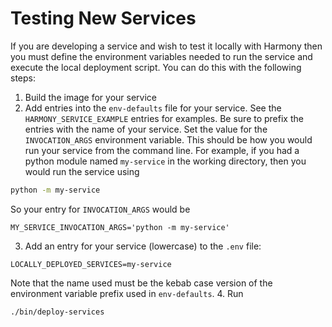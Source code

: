 # Testing New Services

If you are developing a service and wish to test it locally with Harmony then you must
define the environment variables needed to run the service and execute the local deployment script.
You can do this with the following steps:

1. Build the image for your service
2. Add entries into the `env-defaults` file for your service. See the `HARMONY_SERVICE_EXAMPLE`
   entries for examples. Be sure to prefix the entries with the name of your service.
   Set the value for the `INVOCATION_ARGS` environment variable. This should be how you would run
  your service from the command line. For example, if you had a python module named `my-service`
  in the working directory, then you would run the service using
  ```bash
  python -m my-service
  ```
  So your entry for `INVOCATION_ARGS` would be
  ```shell
  MY_SERVICE_INVOCATION_ARGS='python -m my-service'
  ```
3. Add an entry for your service (lowercase) to the `.env` file:
```shell
LOCALLY_DEPLOYED_SERVICES=my-service
```
Note that the name used must be the kebab case version of the environment variable prefix used in `env-defaults`.
4. Run
```bash
./bin/deploy-services
```